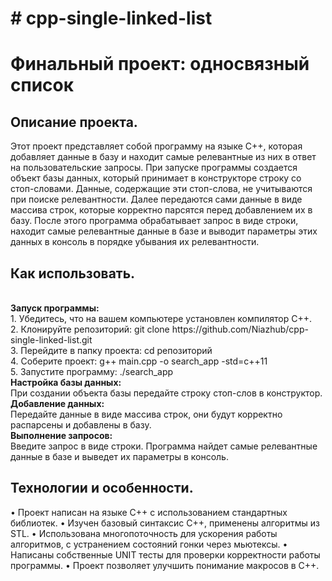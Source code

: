 <h1># cpp-single-linked-list</h1>
<h1>Финальный проект: односвязный список</h1>

  <h2>Описание проекта.</h2>
  Этот проект представляет собой программу на языке C++, которая добавляет данные в базу и находит самые релевантные из них в ответ на пользовательские запросы. При запуске программы создается объект базы данных, который принимает в конструкторе строку со стоп-словами. Данные, содержащие эти стоп-слова, не учитываются при поиске релевантности. Далее передаются сами данные в виде массива строк, которые корректно парсятся перед добавлением их в базу. После этого программа обрабатывает запрос в виде строки, находит самые релевантные данные в базе и выводит параметры этих данных в консоль в порядке убывания их релевантности.
  
  <h2>Как использовать.</h2><br>
  <b>Запуск программы:</b><br>
  1. Убедитесь, что на вашем компьютере установлен компилятор C++.<br>
  2. Клонируйте репозиторий: git clone https://github.com/Niazhub/cpp-single-linked-list.git<br>
  3. Перейдите в папку проекта: cd репозиторий<br>
  4. Соберите проект: g++ main.cpp -o search_app -std=c++11<br>
  5. Запустите программу: ./search_app<br>
  <b>Настройка базы данных:</b><br>
  При создании объекта базы передайте строку стоп-слов в конструктор.<br>
  <b>Добавление данных:</b><br>
  Передайте данные в виде массива строк, они будут корректно распарсены и добавлены в базу.<br>
  <b>Выполнение запросов:</b><br>
  Введите запрос в виде строки. Программа найдет самые релевантные данные в базе и выведет их параметры в консоль.<br>
  <h2>Технологии и особенности.</h2>
  • Проект написан на языке C++ с использованием стандартных библиотек.
  • Изучен базовый синтаксис C++, применены алгоритмы из STL.
  • Использована многопоточность для ускорения работы алгоритмов, с устранением состояний гонки через мьютексы.
  • Написаны собственные UNIT тесты для проверки корректности работы программы.
  • Проект позволяет улучшить понимание макросов в C++.

  
